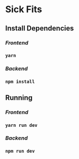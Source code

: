 # Sick Fits

## Install Dependencies

### _Frontend_

### `yarn`

### _Backend_

### `npm install`

## Running

### _Frontend_

### `yarn run dev`

### _Backend_

### `npm run dev`
